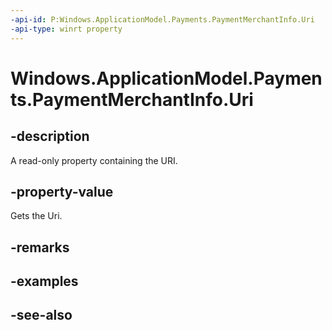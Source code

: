 ```yaml
---
-api-id: P:Windows.ApplicationModel.Payments.PaymentMerchantInfo.Uri
-api-type: winrt property
---
```


<!-- Property syntax
public Windows.Foundation.Uri Uri { get; }
-->

# Windows.ApplicationModel.Payments.PaymentMerchantInfo.Uri

## -description
A read-only property containing the URI.

## -property-value
Gets the Uri.

## -remarks

## -examples

## -see-also